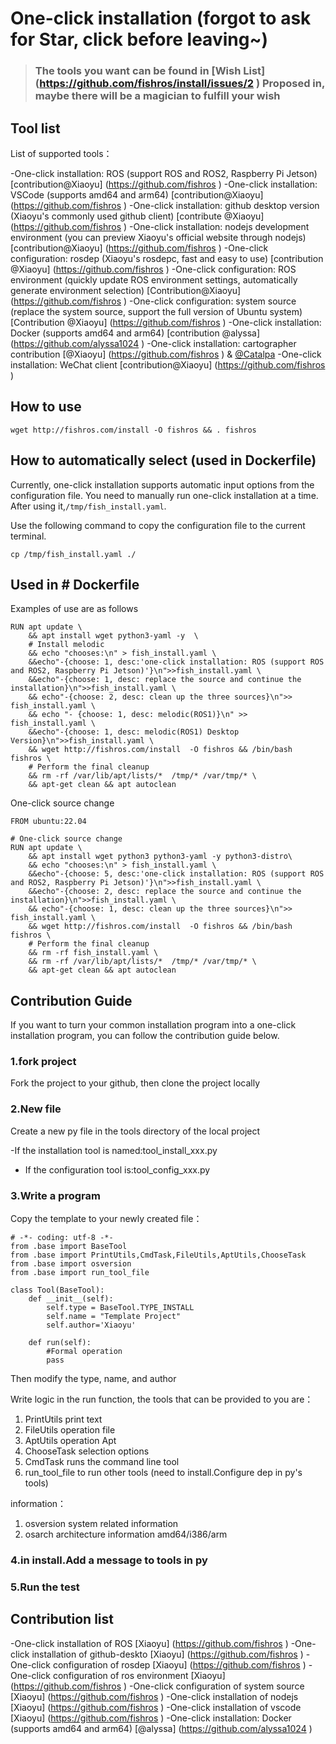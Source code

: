 # One-click installation (forgot to ask for Star, click before leaving~)

>### The tools you want can be found in [Wish List] (https://github.com/fishros/install/issues/2 ) Proposed in, maybe there will be a magician to fulfill your wish

## Tool list

List of supported tools：

-One-click installation: ROS (support ROS and ROS2, Raspberry Pi Jetson) [contribution@Xiaoyu] (https://github.com/fishros )
-One-click installation: VSCode (supports amd64 and arm64) [contribution@Xiaoyu] (https://github.com/fishros )
-One-click installation: github desktop version (Xiaoyu's commonly used github client) [contribute @Xiaoyu] (https://github.com/fishros )
-One-click installation: nodejs development environment (you can preview Xiaoyu's official website through nodejs) [contribution@Xiaoyu] (https://github.com/fishros )
-One-click configuration: rosdep (Xiaoyu's rosdepc, fast and easy to use) [contribution @Xiaoyu] (https://github.com/fishros )
-One-click configuration: ROS environment (quickly update ROS environment settings, automatically generate environment selection) [Contribution@Xiaoyu] (https://github.com/fishros )
-One-click configuration: system source (replace the system source, support the full version of Ubuntu system) [Contribution @Xiaoyu] (https://github.com/fishros )
-One-click installation: Docker (supports amd64 and arm64) [contribution @alyssa] (https://github.com/alyssa1024 )
-One-click installation: cartographer contribution [@Xiaoyu] (https://github.com/fishros ) & [@Catalpa](https://github.com/Y-zi )
-One-click installation: WeChat client [contribution@Xiaoyu] (https://github.com/fishros )



## How to use
```
wget http://fishros.com/install -O fishros && . fishros
```

## How to automatically select (used in Dockerfile)

Currently, one-click installation supports automatic input options from the configuration file. You need to manually run one-click installation at a time. After using it,`/tmp/fish_install.yaml`.

Use the following command to copy the configuration file to the current terminal.

```
cp /tmp/fish_install.yaml ./
```

## Used in # Dockerfile

Examples of use are as follows

```
RUN apt update \ 
    && apt install wget python3-yaml -y  \
    # Install melodic
    && echo "chooses:\n" > fish_install.yaml \
    &&echo"-{choose: 1, desc:'one-click installation: ROS (support ROS and ROS2, Raspberry Pi Jetson)'}\n">>fish_install.yaml \
    &&echo"-{choose: 1, desc: replace the source and continue the installation}\n">>fish_install.yaml \
    && echo"-{choose: 2, desc: clean up the three sources}\n">> fish_install.yaml \
    && echo "- {choose: 1, desc: melodic(ROS1)}\n" >> fish_install.yaml \
    &&echo"-{choose: 1, desc: melodic(ROS1) Desktop Version}\n">>fish_install.yaml \
    && wget http://fishros.com/install  -O fishros && /bin/bash fishros \
    # Perform the final cleanup
    && rm -rf /var/lib/apt/lists/*  /tmp/* /var/tmp/* \
    && apt-get clean && apt autoclean 
```
One-click source change

```
FROM ubuntu:22.04

# One-click source change
RUN apt update \
    && apt install wget python3 python3-yaml -y python3-distro\
    && echo "chooses:\n" > fish_install.yaml \
    &&echo"-{choose: 5, desc:'one-click installation: ROS (support ROS and ROS2, Raspberry Pi Jetson)'}\n">>fish_install.yaml \
    &&echo"-{choose: 2, desc: replace the source and continue the installation}\n">>fish_install.yaml \
    && echo"-{choose: 1, desc: clean up the three sources}\n">> fish_install.yaml \
    && wget http://fishros.com/install  -O fishros && /bin/bash fishros \
    # Perform the final cleanup
    && rm -rf fish_install.yaml \
    && rm -rf /var/lib/apt/lists/*  /tmp/* /var/tmp/* \
    && apt-get clean && apt autoclean 
```

## Contribution Guide

If you want to turn your common installation program into a one-click installation program, you can follow the contribution guide below.

### 1.fork project

Fork the project to your github, then clone the project locally

### 2.New file

Create a new py file in the tools directory of the local project

-If the installation tool is named:tool_install_xxx.py
- If the configuration tool is:tool_config_xxx.py

### 3.Write a program

Copy the template to your newly created file：

```
# -*- coding: utf-8 -*-
from .base import BaseTool
from .base import PrintUtils,CmdTask,FileUtils,AptUtils,ChooseTask
from .base import osversion
from .base import run_tool_file

class Tool(BaseTool):
    def __init__(self):
        self.type = BaseTool.TYPE_INSTALL
        self.name = "Template Project"
        self.author='Xiaoyu'

    def run(self):
        #Formal operation
        pass
```

Then modify the type, name, and author

Write logic in the run function, the tools that can be provided to you are：
1. PrintUtils print text
2. FileUtils operation file
3. AptUtils operation Apt
4. ChooseTask selection options
5. CmdTask runs the command line tool
6. run_tool_file to run other tools (need to install.Configure dep in py's tools)

information：
1. osversion system related information
2. osarch architecture information amd64/i386/arm

### 4.in install.Add a message to tools in py

### 5.Run the test


## Contribution list

-One-click installation of ROS [Xiaoyu] (https://github.com/fishros )
-One-click installation of github-deskto [Xiaoyu] (https://github.com/fishros )
-One-click configuration of rosdep [Xiaoyu] (https://github.com/fishros )
-One-click configuration of ros environment [Xiaoyu] (https://github.com/fishros )
-One-click configuration of system source [Xiaoyu] (https://github.com/fishros )
-One-click installation of nodejs [Xiaoyu] (https://github.com/fishros )
-One-click installation of vscode [Xiaoyu] (https://github.com/fishros )
-One-click installation: Docker (supports amd64 and arm64) [@alyssa] (https://github.com/alyssa1024 )
